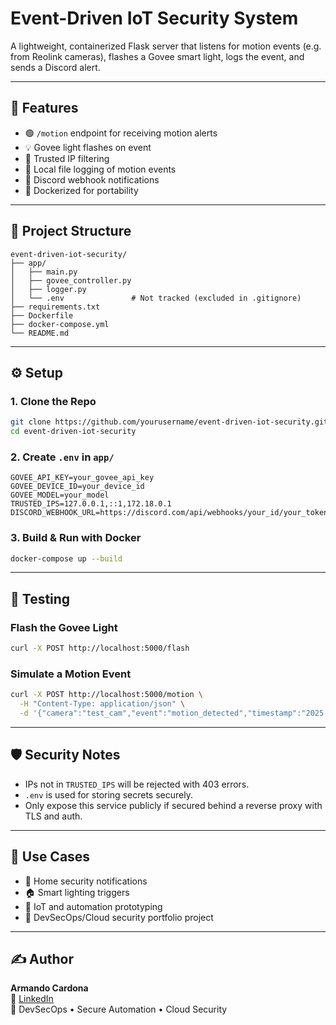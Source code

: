 # Event-Driven IoT Security System

A lightweight, containerized Flask server that listens for motion events (e.g. from Reolink cameras), flashes a Govee smart light, logs the event, and sends a Discord alert.

---

## 🚀 Features

- 🟢 `/motion` endpoint for receiving motion alerts
- 💡 Govee light flashes on event
- 🔐 Trusted IP filtering
- 📝 Local file logging of motion events
- 📣 Discord webhook notifications
- 🐳 Dockerized for portability

---

## 📁 Project Structure

```
event-driven-iot-security/
├── app/
│   ├── main.py
│   ├── govee_controller.py
│   ├── logger.py
│   └── .env               # Not tracked (excluded in .gitignore)
├── requirements.txt
├── Dockerfile
├── docker-compose.yml
└── README.md
```

---

## ⚙️ Setup

### 1. Clone the Repo

```bash
git clone https://github.com/yourusername/event-driven-iot-security.git
cd event-driven-iot-security
```

### 2. Create `.env` in `app/`

```env
GOVEE_API_KEY=your_govee_api_key
GOVEE_DEVICE_ID=your_device_id
GOVEE_MODEL=your_model
TRUSTED_IPS=127.0.0.1,::1,172.18.0.1
DISCORD_WEBHOOK_URL=https://discord.com/api/webhooks/your_id/your_token
```

### 3. Build & Run with Docker

```bash
docker-compose up --build
```

---

## 🧪 Testing

### Flash the Govee Light

```bash
curl -X POST http://localhost:5000/flash
```

### Simulate a Motion Event

```bash
curl -X POST http://localhost:5000/motion \
  -H "Content-Type: application/json" \
  -d '{"camera":"test_cam","event":"motion_detected","timestamp":"2025-06-13T18:00:00Z"}'
```

---

## 🛡️ Security Notes

- IPs not in `TRUSTED_IPS` will be rejected with 403 errors.
- `.env` is used for storing secrets securely.
- Only expose this service publicly if secured behind a reverse proxy with TLS and auth.

---

## 📘 Use Cases

- 🔐 Home security notifications
- 🏠 Smart lighting triggers
- 🧪 IoT and automation prototyping
- 📂 DevSecOps/Cloud security portfolio project

---

## ✍️ Author

**Armando Cardona**  
🔗 [LinkedIn](https://www.linkedin.com/in/armando-cardona)  
💼 DevSecOps • Secure Automation • Cloud Security  
